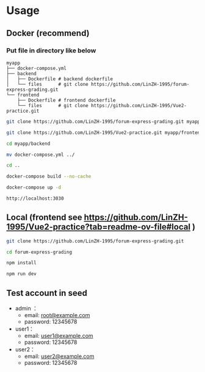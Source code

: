 # Usage

## Docker (recommend)

### Put file in directory like below
```
myapp
├── docker-compose.yml 
├── backend
│   ├── Dockerfile # backend dockerfile
│   └── files      # git clone https://github.com/LinZH-1995/forum-express-grading.git
└── frontend
    ├── Dockerfile # frontend dockerfile
    └── files      # git clone https://github.com/LinZH-1995/Vue2-practice.git
```

```sh
git clone https://github.com/LinZH-1995/forum-express-grading.git myapp/backend
```
```sh
git clone https://github.com/LinZH-1995/Vue2-practice.git myapp/frontend
```
```sh
cd myapp/backend
```
```sh
mv docker-compose.yml ../
```
```sh
cd ..
```
```sh
docker-compose build --no-cache
```
```sh
docker-compose up -d
```
```sh
http://localhost:3030
```

## Local (frontend see https://github.com/LinZH-1995/Vue2-practice?tab=readme-ov-file#local )
```sh
git clone https://github.com/LinZH-1995/forum-express-grading.git
```
```sh
cd forum-express-grading
```
```sh
npm install
```
```sh
npm run dev
```

## Test account in seed
* admin ：
  * email: root@example.com
  * password: 12345678
* user1：
  * email: user1@example.com
  * password: 12345678
* user2：
  * email: user2@example.com
  * password: 12345678
